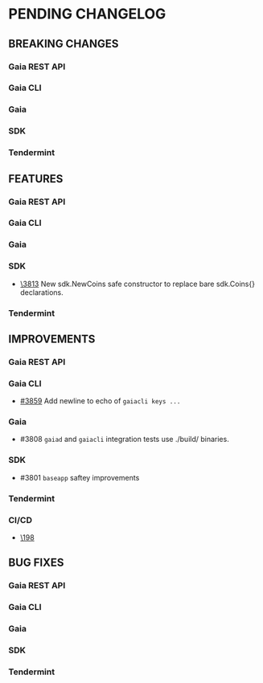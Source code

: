 # PENDING CHANGELOG

<!----------------------------- BREAKING CHANGES ----------------------------->

## BREAKING CHANGES

### Gaia REST API

### Gaia CLI

### Gaia

### SDK

### Tendermint

<!--------------------------------- FEATURES --------------------------------->

## FEATURES

### Gaia REST API

### Gaia CLI

### Gaia

### SDK

* [\3813](https://github.com/cosmos/cosmos-sdk/pull/3813) New sdk.NewCoins safe constructor to replace bare
  sdk.Coins{} declarations.

### Tendermint

<!------------------------------- IMPROVEMENTS ------------------------------->

## IMPROVEMENTS

### Gaia REST API

### Gaia CLI

* [\#3859](https://github.com/cosmos/cosmos-sdk/pull/3859) Add newline to echo of `gaiacli keys ...`

### Gaia

* #3808 `gaiad` and `gaiacli` integration tests use ./build/ binaries.

### SDK
* #3801 `baseapp` saftey improvements

### Tendermint

### CI/CD
* [\198](https://github.com/cosmos/cosmos-sdk/pull/3832)

<!--------------------------------- BUG FIXES -------------------------------->

## BUG FIXES

### Gaia REST API

### Gaia CLI

### Gaia

### SDK

### Tendermint
